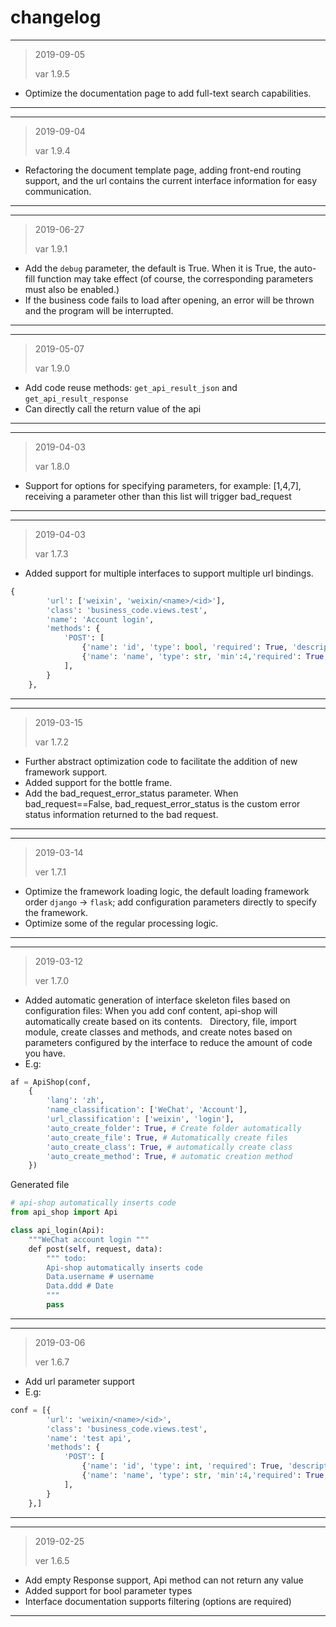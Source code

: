 # changelog

---
> 2019-09-05
>
> var 1.9.5
- Optimize the documentation page to add full-text search capabilities.
---


---
> 2019-09-04 
>
> var 1.9.4
- Refactoring the document template page, adding front-end routing support, and the url contains the current interface information for easy communication.
---

---
> 2019-06-27
>
> var 1.9.1
- Add the `debug` parameter, the default is True. When it is True, the auto-fill function may take effect (of course, the corresponding parameters must also be enabled.)
- If the business code fails to load after opening, an error will be thrown and the program will be interrupted.
---


---
> 2019-05-07
>
> var 1.9.0
- Add code reuse methods: `get_api_result_json` and `get_api_result_response`
- Can directly call the return value of the api
---

---
> 2019-04-03
>
> var 1.8.0
- Support for options for specifying parameters, for example: [1,4,7], receiving a parameter other than this list will trigger bad_request
---

---
> 2019-04-03
>
> var 1.7.3
- Added support for multiple interfaces to support multiple url bindings.
```python
{
        'url': ['weixin', 'weixin/<name>/<id>'],
        'class': 'business_code.views.test',
        'name': 'Account login',
        'methods': {
            'POST': [
                {'name': 'id', 'type': bool, 'required': True, 'description': 'user id'},
                {'name': 'name', 'type': str, 'min':4,'required': True,'description': 'username'},
            ],
        }
    },
```
---

---
> 2019-03-15
>
> var 1.7.2
- Further abstract optimization code to facilitate the addition of new framework support.
- Added support for the bottle frame.
- Add the bad_request_error_status parameter. When bad_request==False, bad_request_error_status is the custom error status information returned to the bad request.
---

---
> 2019-03-14
>
> ver 1.7.1
- Optimize the framework loading logic, the default loading framework order ```django``` -> ```flask```; add configuration parameters directly to specify the framework.
- Optimize some of the regular processing logic.
---

---
> 2019-03-12
>
> ver 1.7.0
- Added automatic generation of interface skeleton files based on configuration files: When you add conf content, api-shop will automatically create based on its contents.
  Directory, file, import module, create classes and methods, and create notes based on parameters configured by the interface to reduce the amount of code you have.
- E.g:
```python
af = ApiShop(conf,
    {
        'lang': 'zh',
        'name_classification': ['WeChat', 'Account'],
        'url_classification': ['weixin', 'login'],
        'auto_create_folder': True, # Create folder automatically
        'auto_create_file': True, # Automatically create files
        'auto_create_class': True, # automatically create class
        'auto_create_method': True, # automatic creation method
    })
```

Generated file
```python
# api-shop automatically inserts code
from api_shop import Api

class api_login(Api):
    """WeChat account login """
    def post(self, request, data):
        """ todo:
        Api-shop automatically inserts code
        Data.username # username
        Data.ddd # Date
        """
        pass
```
---


---
> 2019-03-06
>
> ver 1.6.7
- Add url parameter support
- E.g:
```python
conf = [{
        'url': 'weixin/<name>/<id>',
        'class': 'business_code.views.test',
        'name': 'test api',
        'methods': {
            'POST': [
                {'name': 'id', 'type': int, 'required': True, 'description': 'user id'},
                {'name': 'name', 'type': str, 'min':4,'required': True,'description': 'username'},
            ],
        }
    },]
```
---

---
> 2019-02-25
>
> ver 1.6.5
- Add empty Response support, Api method can not return any value
- Added support for bool parameter types
- Interface documentation supports filtering (options are required)
---